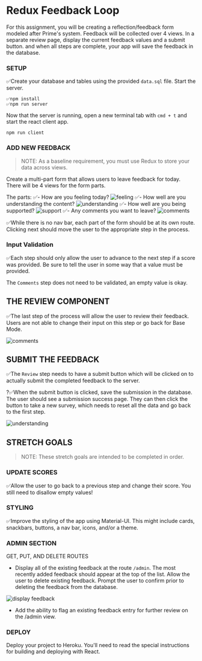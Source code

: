 # Redux Feedback Loop

For this assignment, you will be creating a reflection/feedback form modeled after Prime's system. Feedback will be collected over 4 views. In a separate review page, display the current feedback values and a submit button. and when all steps are complete, your app will save the feedback in the database. 

### SETUP

✅Create your database and tables using the provided `data.sql` file. Start the server.

```
✅npm install
✅npm run server
```

Now that the server is running, open a new terminal tab with `cmd + t` and start the react client app.

```
npm run client
```

### ADD NEW FEEDBACK

> NOTE: As a baseline requirement, you must use Redux to store your data across views.

Create a multi-part form that allows users to leave feedback for today. 
There will be 4 views for the form parts.

The parts:
✅- How are you feeling today?
![feeling](wireframes/feeling.png)
✅- How well are you understanding the content?
![understanding](wireframes/understanding.png)
✅- How well are you being supported?
![support](wireframes/supported.png)
✅- Any comments you want to leave?
![comments](wireframes/comments.png)

✅While there is no nav bar, each part of the form should be at its own route. Clicking next should move the user to the appropriate step in the process.

### Input Validation

✅Each step should only allow the user to advance to the next step if a score was provided. Be sure to tell the user in some way that a value must be provided.

The `Comments` step does not need to be validated, an empty value is okay.

## THE REVIEW COMPONENT

✅The last step of the process will allow the user to review their feedback. Users are not able to change their input on this step or go back for Base Mode. 

![comments](wireframes/review-active.png)

## SUBMIT THE FEEDBACK

✅The `Review` step needs to have a submit button which will be clicked on to actually submit the completed feedback to the server.

?✅When the submit button is clicked, save the submission in the database. The user should see a submission success page. They can then click the button to take a new survey, which needs to reset all the data and go back to the first step.

![understanding](wireframes/page-five.png)


## STRETCH GOALS

> NOTE: These stretch goals are intended to be completed in order.

### UPDATE SCORES

✅Allow the user to go back to a previous step and change their score. You still need to disallow empty values!

### STYLING
✅Improve the styling of the app using Material-UI. This might include cards, snackbars, buttons, a nav bar, icons, and/or a theme. 

### ADMIN SECTION

GET, PUT, AND DELETE ROUTES
- Display all of the existing feedback at the route `/admin`. The most recently added feedback should appear at the top of the list. Allow the user to delete existing feedback. Prompt the user to confirm prior to deleting the feedback from the database.

![display feedback](wireframes/admin.png)

- Add the ability to flag an existing feedback entry for further review on the /admin view.

### DEPLOY
Deploy your project to Heroku. You'll need to read the special instructions for building and deploying with React. 
